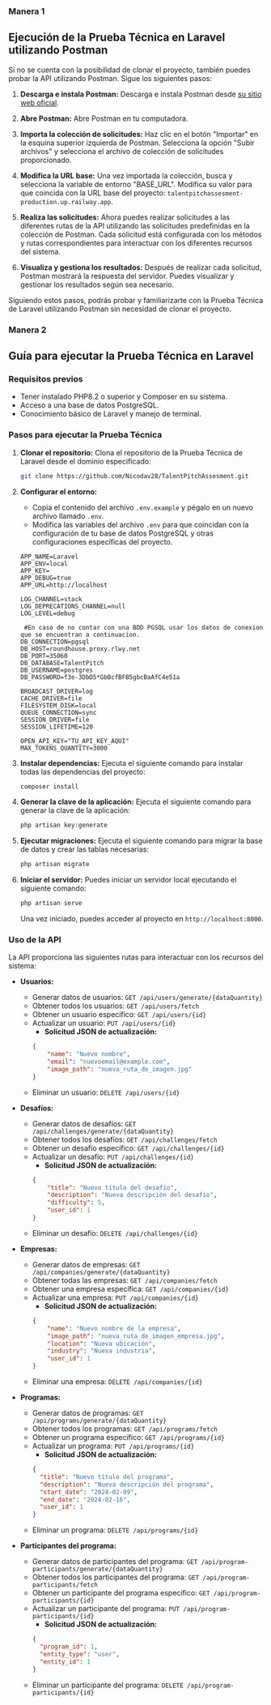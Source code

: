 ### Manera 1
## Ejecución de la Prueba Técnica en Laravel utilizando Postman

Si no se cuenta con la posibilidad de clonar el proyecto, también puedes probar la API utilizando Postman. Sigue los siguientes pasos:

1. **Descarga e instala Postman:**
   Descarga e instala Postman desde [su sitio web oficial](https://www.postman.com/downloads/).

2. **Abre Postman:**
   Abre Postman en tu computadora.

3. **Importa la colección de solicitudes:**
   Haz clic en el botón "Importar" en la esquina superior izquierda de Postman. Selecciona la opción "Subir archivos" y selecciona el archivo de colección de solicitudes proporcionado.

4. **Modifica la URL base:**
   Una vez importada la colección, busca y selecciona la variable de entorno "BASE_URL". Modifica su valor para que coincida con la URL base del proyecto: `talentpitchassesment-production.up.railway.app`.

5. **Realiza las solicitudes:**
   Ahora puedes realizar solicitudes a las diferentes rutas de la API utilizando las solicitudes predefinidas en la colección de Postman. Cada solicitud está configurada con los métodos y rutas correspondientes para interactuar con los diferentes recursos del sistema.

6. **Visualiza y gestiona los resultados:**
   Después de realizar cada solicitud, Postman mostrará la respuesta del servidor. Puedes visualizar y gestionar los resultados según sea necesario.

Siguiendo estos pasos, podrás probar y familiarizarte con la Prueba Técnica de Laravel utilizando Postman sin necesidad de clonar el proyecto.

### Manera 2
## Guía para ejecutar la Prueba Técnica en Laravel

### Requisitos previos
- Tener instalado PHP8.2 o superior y Composer en su sistema.
- Acceso a una base de datos PostgreSQL.
- Conocimiento básico de Laravel y manejo de terminal.

### Pasos para ejecutar la Prueba Técnica

1. **Clonar el repositorio:**
   Clona el repositorio de la Prueba Técnica de Laravel desde el dominio especificado:

   ```bash
   git clone https://github.com/Nicodav28/TalentPitchAssesment.git
   ```

2. **Configurar el entorno:**
   - Copia el contenido del archivo `.env.example` y pégalo en un nuevo archivo llamado `.env`.
   - Modifica las variables del archivo `.env` para que coincidan con la configuración de tu base de datos PostgreSQL y otras configuraciones específicas del proyecto.

   ```dotenv
   APP_NAME=Laravel
   APP_ENV=local
   APP_KEY=
   APP_DEBUG=true
   APP_URL=http://localhost

   LOG_CHANNEL=stack
   LOG_DEPRECATIONS_CHANNEL=null
   LOG_LEVEL=debug

    #En caso de no contar con una BDD PGSQL usar los datos de conexion que se encuentran a continuacion.
   DB_CONNECTION=pgsql
   DB_HOST=roundhouse.proxy.rlwy.net
   DB_PORT=35060
   DB_DATABASE=TalentPitch
   DB_USERNAME=postgres
   DB_PASSWORD=f3e-3DbD5*GbBcfBFB5gbcBaAfC4e51a

   BROADCAST_DRIVER=log
   CACHE_DRIVER=file
   FILESYSTEM_DISK=local
   QUEUE_CONNECTION=sync
   SESSION_DRIVER=file
   SESSION_LIFETIME=120

   OPEN_API_KEY="TU_API_KEY_AQUI"
   MAX_TOKENS_QUANTITY=3000
   ```

3. **Instalar dependencias:**
   Ejecuta el siguiente comando para instalar todas las dependencias del proyecto:

   ```bash
   composer install
   ```

4. **Generar la clave de la aplicación:**
   Ejecuta el siguiente comando para generar la clave de la aplicación:

   ```bash
   php artisan key:generate
   ```

5. **Ejecutar migraciones:**
   Ejecuta el siguiente comando para migrar la base de datos y crear las tablas necesarias:

   ```bash
   php artisan migrate
   ```

6. **Iniciar el servidor:**
   Puedes iniciar un servidor local ejecutando el siguiente comando:

   ```bash
   php artisan serve
   ```

   Una vez iniciado, puedes acceder al proyecto en `http://localhost:8000`.

### Uso de la API

La API proporciona las siguientes rutas para interactuar con los recursos del sistema:

- **Usuarios:**
  - Generar datos de usuarios: `GET /api/users/generate/{dataQuantity}`
  - Obtener todos los usuarios: `GET /api/users/fetch`
  - Obtener un usuario específico: `GET /api/users/{id}`
  - Actualizar un usuario: `PUT /api/users/{id}`
    - **Solicitud JSON de actualización:**
    ```json
    {
        "name": "Nuevo nombre",
        "email": "nuevoemail@example.com",
        "image_path": "nueva_ruta_de_imagen.jpg"
    }
    ```
  - Eliminar un usuario: `DELETE /api/users/{id}`

- **Desafíos:**
  - Generar datos de desafíos: `GET /api/challenges/generate/{dataQuantity}`
  - Obtener todos los desafíos: `GET /api/challenges/fetch`
  - Obtener un desafío específico: `GET /api/challenges/{id}`
  - Actualizar un desafío: `PUT /api/challenges/{id}`
    - **Solicitud JSON de actualización:**
    ```json
    {
        "title": "Nuevo título del desafío",
        "description": "Nueva descripción del desafío",
        "difficulty": 5,
        "user_id": 1
    }
    ```
  - Eliminar un desafío: `DELETE /api/challenges/{id}`

- **Empresas:**
  - Generar datos de empresas: `GET /api/companies/generate/{dataQuantity}`
  - Obtener todas las empresas: `GET /api/companies/fetch`
  - Obtener una empresa específica: `GET /api/companies/{id}`
  - Actualizar una empresa: `PUT /api/companies/{id}`
    - **Solicitud JSON de actualización:**
    ```json
    {
        "name": "Nuevo nombre de la empresa",
        "image_path": "nueva_ruta_de_imagen_empresa.jpg",
        "location": "Nueva ubicación",
        "industry": "Nueva industria",
        "user_id": 1
    }
    ```
  - Eliminar una empresa: `DELETE /api/companies/{id}`

- **Programas:**
  - Generar datos de programas: `GET /api/programs/generate/{dataQuantity}`
  - Obtener todos los programas: `GET /api/programs/fetch`
  - Obtener un programa específico: `GET /api/programs/{id}`
  - Actualizar un programa: `PUT /api/programs/{id}`
    - **Solicitud JSON de actualización:**
    ```json
    {
      "title": "Nuevo título del programa",
      "description": "Nueva descripción del programa",
      "start_date": "2024-02-09",
      "end_date": "2024-02-16",
      "user_id": 1
    }
    ```
  - Eliminar un programa: `DELETE /api/programs/{id}`

- **Participantes del programa:**
  - Generar datos de participantes del programa: `GET /api/program-participants/generate/{dataQuantity}`
  - Obtener todos los participantes del programa: `GET /api/program-participants/fetch`
  - Obtener un participante del programa específico: `GET /api/program-participants/{id}`
  - Actualizar un participante del programa: `PUT /api/program-participants/{id}`
    - **Solicitud JSON de actualización:**
    ```json
    {
      "program_id": 1,
      "entity_type": "user",
      "entity_id": 1
    }
  - Eliminar un participante del programa: `DELETE /api/program-participants/{id}`